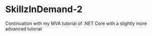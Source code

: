 # SkillzInDemand-2
Continuation with my MVA tutorial of .NET Core with a slightly more advanced tutorial
